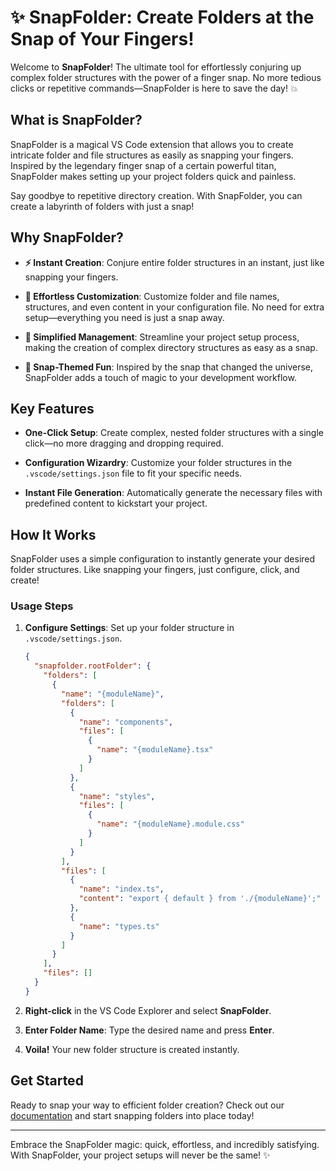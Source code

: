 # ✨ SnapFolder: Create Folders at the Snap of Your Fingers!

Welcome to **SnapFolder**! The ultimate tool for effortlessly conjuring up complex folder structures with the power of a finger snap. No more tedious clicks or repetitive commands—SnapFolder is here to save the day! 💥

## What is SnapFolder?

SnapFolder is a magical VS Code extension that allows you to create intricate folder and file structures as easily as snapping your fingers. Inspired by the legendary finger snap of a certain powerful titan, SnapFolder makes setting up your project folders quick and painless.

Say goodbye to repetitive directory creation. With SnapFolder, you can create a labyrinth of folders with just a snap!

## Why SnapFolder?

- **⚡ Instant Creation**: Conjure entire folder structures in an instant, just like snapping your fingers.

- **🔧 Effortless Customization**: Customize folder and file names, structures, and even content in your configuration file. No need for extra setup—everything you need is just a snap away.

- **📂 Simplified Management**: Streamline your project setup process, making the creation of complex directory structures as easy as a snap.

- **👾 Snap-Themed Fun**: Inspired by the snap that changed the universe, SnapFolder adds a touch of magic to your development workflow.

## Key Features

- **One-Click Setup**: Create complex, nested folder structures with a single click—no more dragging and dropping required.
  
- **Configuration Wizardry**: Customize your folder structures in the `.vscode/settings.json` file to fit your specific needs.

- **Instant File Generation**: Automatically generate the necessary files with predefined content to kickstart your project.

## How It Works

SnapFolder uses a simple configuration to instantly generate your desired folder structures. Like snapping your fingers, just configure, click, and create!

### Usage Steps

1. **Configure Settings**: Set up your folder structure in `.vscode/settings.json`.

   ```json
   {
     "snapfolder.rootFolder": {
       "folders": [
         {
           "name": "{moduleName}",
           "folders": [
             {
               "name": "components",
               "files": [
                 {
                   "name": "{moduleName}.tsx"
                 }
               ]
             },
             {
               "name": "styles",
               "files": [
                 {
                   "name": "{moduleName}.module.css"
                 }
               ]
             }
           ],
           "files": [
             {
               "name": "index.ts",
               "content": "export { default } from './{moduleName}';"
             },
             {
               "name": "types.ts"
             }
           ]
         }
       ],
       "files": []
     }
   }
   ```

2. **Right-click** in the VS Code Explorer and select **SnapFolder**.

3. **Enter Folder Name**: Type the desired name and press **Enter**.

4. **Voila!** Your new folder structure is created instantly.

## Get Started

Ready to snap your way to efficient folder creation? Check out our [documentation](#) and start snapping folders into place today!

---

Embrace the SnapFolder magic: quick, effortless, and incredibly satisfying. With SnapFolder, your project setups will never be the same! ✨

